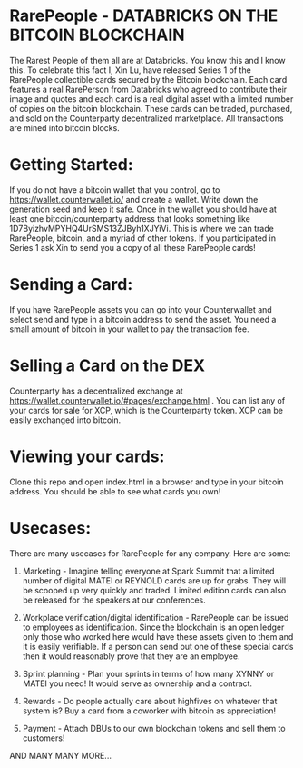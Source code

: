 # RarePeople - DATABRICKS ON THE BITCOIN BLOCKCHAIN

The Rarest People of them all are at Databricks.  You know this and I know this.  To celebrate this fact I, Xin Lu, have released Series 1 of the RarePeople collectible cards secured by the Bitcoin blockchain.  Each card features a real RarePerson from Databricks who agreed to contribute their image and quotes and each card is a real digital asset with a limited number of copies on the bitcoin blockchain.  These cards can be traded, purchased, and sold on the Counterparty decentralized marketplace.  All transactions are mined into bitcoin blocks.  

# Getting Started:

If you do not have a bitcoin wallet that you control, go to https://wallet.counterwallet.io/ and create a wallet.  Write down the generation seed and keep it safe.  Once in the wallet you should have at least one bitcoin/counterparty address that looks something like 1D7ByizhvMPYHQ4UrSMS13ZJByh1XJYiVi.  This is where we can trade RarePeople, bitcoin, and a myriad of other tokens.  If you participated in Series 1 ask Xin to send you a copy of all these RarePeople cards!  

# Sending a Card:

If you have RarePeople assets you can go into your Counterwallet and select send and type in a bitcoin address to send the asset.  You need a small amount of bitcoin in your wallet to pay the transaction fee.

# Selling a Card on the DEX

Counterparty has a decentralized exchange at https://wallet.counterwallet.io/#pages/exchange.html .  You can list any of your cards for sale for XCP, which is the Counterparty token.  XCP can be easily exchanged into bitcoin.  

# Viewing your cards:

Clone this repo and open index.html in a browser and type in your bitcoin address.  You should be able to see what cards you own!  

# Usecases:

There are many usecases for RarePeople for any company.  Here are some:

1. Marketing - Imagine telling everyone at Spark Summit that a limited number of digital MATEI or REYNOLD cards are up for grabs.  They will be scooped up very quickly and traded.  Limited edition cards can also be released for the speakers at our conferences.  

2. Workplace verification/digital identification - RarePeople can be issued to employees as identification.  Since the blockchain is an open ledger only those who worked here would have these assets given to them and it is easily verifiable.  If a person can send out one of these special cards then it would reasonably prove that they are an employee.

3. Sprint planning - Plan your sprints in terms of how many XYNNY or MATEI you need!  It would serve as ownership and a contract.

4. Rewards - Do people actually care about highfives on whatever that system is?  Buy a card from a coworker with bitcoin as appreciation!  

5. Payment - Attach DBUs to our own blockchain tokens and sell them to customers!

AND MANY MANY MORE...


